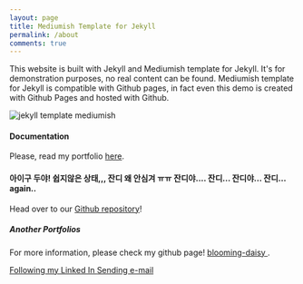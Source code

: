 ```yaml
---
layout: page
title: Mediumish Template for Jekyll
permalink: /about
comments: true
---
```


<div class="row justify-content-between">
<div class="col-md-8 pr-5">

<p>This website is built with Jekyll and Mediumish template for Jekyll. It's for demonstration purposes, no real content can be found. Mediumish template for Jekyll is compatible with Github pages, in fact even this demo is created with Github Pages and hosted with Github.</p>

<p class="mb-5"><img class="shadow-lg" src="{{site.baseurl}}/assets/images/mediumish-jekyll-template.png" alt="jekyll template mediumish" /></p>
<h4>Documentation</h4>

<p>Please, read my portfolio <a href="https://bootstrapstarter.com/bootstrap-templates/template-mediumish-bootstrap-jekyll/">here<i class="fa-light fa-cube"></i></a>.</p>

<h4>아이구 두야! 쉽지않은 상태,,, 잔디 왜 안심겨 ㅠㅠ 잔디야.... 잔디... 잔디야... 잔디... again..</h4>

<p>Head over to our <a href="https://github.com/wowthemesnet/mediumish-theme-jekyll">Github repository</a>!</p>

</div>

<div class="col-md-4">

<div class="sticky-top sticky-top-80">
<h5>Another Portfolios</h5>

<p>For more information, please check my github page! <a target="_blank" href="https://github.com/blooming-daisy">blooming-daisy <i class="fab fa-github"></i></a>.</p>

<a target="_blank" href="https://www.instagram.com/leena_loves_palmtrees/" class="btn btn-danger">Following my Linked In <i class="fab fa-linkedin-in"></i></a> <a target="_blank" href="mailto:leenagohk@gmail.com" class="btn btn-warning">Sending e-mail<i class="fab fa-linkedin-in"></i></a>

</div>
</div>
</div>
